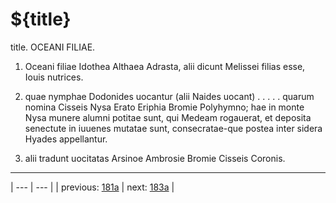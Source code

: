 # ${title}

title. OCEANI FILIAE.



1. Oceani filiae Idothea Althaea Adrasta, alii dicunt Melissei filias esse, Iouis nutrices.



2. quae nymphae Dodonides uocantur (alii Naides uocant) . . . . . quarum nomina Cisseis Nysa Erato Eriphia Bromie Polyhymno; hae in monte Nysa munere alumni potitae sunt, qui Medeam rogauerat, et deposita senectute in iuuenes mutatae sunt, consecratae-que postea inter sidera Hyades appellantur.



3. alii tradunt uocitatas Arsinoe Ambrosie Bromie Cisseis Coronis.



---

| --- | --- |
| previous: [181a](../181a/) | next: [183a](../183a/) |